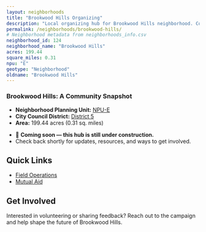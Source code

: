 ```yaml
---
layout: neighborhoods
title: "Brookwood Hills Organizing"
description: "Local organizing hub for Brookwood Hills neighborhood. Connect with field operations, mutual aid, and community organizing efforts."
permalink: /neighborhoods/brookwood-hills/
# Neighborhood metadata from neighborhoods_info.csv
neighborhood_id: 124
neighborhood_name: "Brookwood Hills"
acres: 199.44
square_miles: 0.31
npu: "E"
geotype: "Neighborhood"
oldname: "Brookwood Hills"
---
```


### **Brookwood Hills: A Community Snapshot**

  * **Neighborhood Planning Unit:** [NPU-E](https://www.atlantaga.gov/government/departments/city-planning/neighborhood-planning-units/neighborhood-and-npu-contacts)
  * **City Council District:** [District 5](https://citycouncil.atlantaga.gov/council-members)
  * **Area:** 199.44 acres (0.31 sq. miles)

- 🚧 **Coming soon — this hub is still under construction.**
- Check back shortly for updates, resources, and ways to get involved.

## Quick Links

- [Field Operations](./field-ops/)
- [Mutual Aid](./mutual-aid/)

## Get Involved

Interested in volunteering or sharing feedback? Reach out to the campaign and help shape the future of Brookwood Hills.
